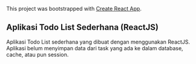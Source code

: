This project was bootstrapped with [Create React App](https://github.com/facebook/create-react-app).

## Aplikasi Todo List Sederhana (ReactJS)
Aplikasi Todo List sederhana yang dibuat dengan menggunakan ReactJS. Aplikasi belum menyimpan data dari task yang ada ke dalam database, cache, atau pun session.